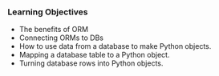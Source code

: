### Learning Objectives
- The benefits of ORM
- Connecting ORMs to DBs
- How to use data from a database to make Python objects.
- Mapping a database table to a Python object.
- Turning database rows into Python objects.




